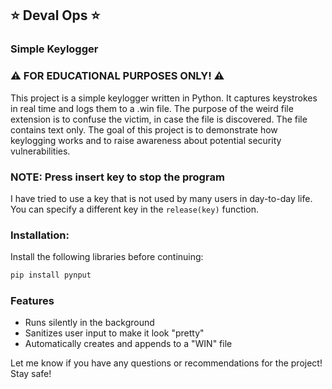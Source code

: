 ## ⭐ Deval Ops ⭐
### Simple Keylogger
           
### ⚠️ FOR EDUCATIONAL PURPOSES ONLY! ⚠️

This project is a simple keylogger written in Python. It captures keystrokes in real time and logs them to a .win file. The purpose of the weird file extension is to confuse the victim, in case the file is discovered. The file contains text only. The goal of this project is to demonstrate how keylogging works and to raise awareness about potential security vulnerabilities.

### NOTE: Press insert key to stop the program

I have tried to use a key that is not used by many users in day-to-day life. You can specify a different key in the ```release(key)``` function.

### Installation:

Install the following libraries before continuing:

```python
pip install pynput
```
### Features

* Runs silently in the background
* Sanitizes user input to make it look "pretty"
* Automatically creates and appends to a "WIN" file

Let me know if you have any questions or recommendations for the project! Stay safe!